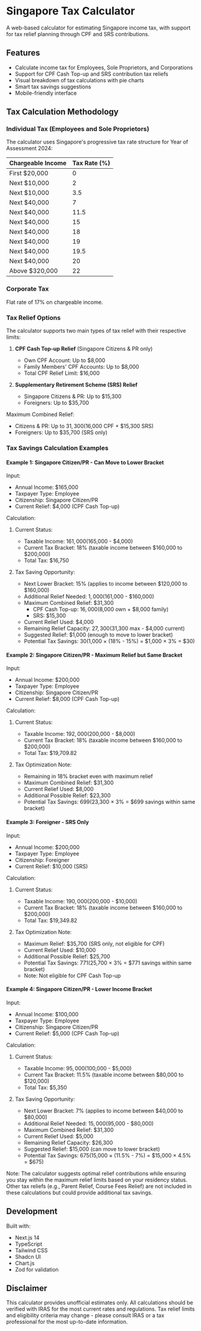 # Singapore Tax Calculator

A web-based calculator for estimating Singapore income tax, with support for tax relief planning through CPF and SRS contributions.

## Features

- Calculate income tax for Employees, Sole Proprietors, and Corporations
- Support for CPF Cash Top-up and SRS contribution tax reliefs
- Visual breakdown of tax calculations with pie charts
- Smart tax savings suggestions
- Mobile-friendly interface

## Tax Calculation Methodology

### Individual Tax (Employees and Sole Proprietors)

The calculator uses Singapore's progressive tax rate structure for Year of Assessment 2024:

| Chargeable Income | Tax Rate (%) |
|------------------|--------------|
| First $20,000    | 0           |
| Next $10,000     | 2           |
| Next $10,000     | 3.5         |
| Next $40,000     | 7           |
| Next $40,000     | 11.5        |
| Next $40,000     | 15          |
| Next $40,000     | 18          |
| Next $40,000     | 19          |
| Next $40,000     | 19.5        |
| Next $40,000     | 20          |
| Above $320,000   | 22          |

### Corporate Tax
Flat rate of 17% on chargeable income.

### Tax Relief Options

The calculator supports two main types of tax relief with their respective limits:

1. **CPF Cash Top-up Relief** (Singapore Citizens & PR only)
   - Own CPF Account: Up to $8,000
   - Family Members' CPF Accounts: Up to $8,000
   - Total CPF Relief Limit: $16,000

2. **Supplementary Retirement Scheme (SRS) Relief**
   - Singapore Citizens & PR: Up to $15,300
   - Foreigners: Up to $35,700

Maximum Combined Relief:
- Citizens & PR: Up to $31,300 ($16,000 CPF + $15,300 SRS)
- Foreigners: Up to $35,700 (SRS only)

### Tax Savings Calculation Examples

#### Example 1: Singapore Citizen/PR - Can Move to Lower Bracket

Input:
- Annual Income: $165,000
- Taxpayer Type: Employee
- Citizenship: Singapore Citizen/PR
- Current Relief: $4,000 (CPF Cash Top-up)

Calculation:
1. Current Status:
   - Taxable Income: $161,000 ($165,000 - $4,000)
   - Current Tax Bracket: 18% (taxable income between $160,000 to $200,000)
   - Total Tax: $16,750

2. Tax Saving Opportunity:
   - Next Lower Bracket: 15% (applies to income between $120,000 to $160,000)
   - Additional Relief Needed: $1,000 ($161,000 - $160,000)
   - Maximum Combined Relief: $31,300
     * CPF Cash Top-up: $16,000 ($8,000 own + $8,000 family)
     * SRS: $15,300
   - Current Relief Used: $4,000
   - Remaining Relief Capacity: $27,300 ($31,300 max - $4,000 current)
   - Suggested Relief: $1,000 (enough to move to lower bracket)
   - Potential Tax Savings: $30 
     ($1,000 × (18% - 15%) = $1,000 × 3% = $30)

#### Example 2: Singapore Citizen/PR - Maximum Relief but Same Bracket

Input:
- Annual Income: $200,000
- Taxpayer Type: Employee
- Citizenship: Singapore Citizen/PR
- Current Relief: $8,000 (CPF Cash Top-up)

Calculation:
1. Current Status:
   - Taxable Income: $192,000 ($200,000 - $8,000)
   - Current Tax Bracket: 18% (taxable income between $160,000 to $200,000)
   - Total Tax: $19,709.82

2. Tax Optimization Note:
   - Remaining in 18% bracket even with maximum relief
   - Maximum Combined Relief: $31,300
   - Current Relief Used: $8,000
   - Additional Possible Relief: $23,300
   - Potential Tax Savings: $699
     ($23,300 × 3% = $699 savings within same bracket)

#### Example 3: Foreigner - SRS Only

Input:
- Annual Income: $200,000
- Taxpayer Type: Employee
- Citizenship: Foreigner
- Current Relief: $10,000 (SRS)

Calculation:
1. Current Status:
   - Taxable Income: $190,000 ($200,000 - $10,000)
   - Current Tax Bracket: 18% (taxable income between $160,000 to $200,000)
   - Total Tax: $19,349.82

2. Tax Optimization Note:
   - Maximum Relief: $35,700 (SRS only, not eligible for CPF)
   - Current Relief Used: $10,000
   - Additional Possible Relief: $25,700
   - Potential Tax Savings: $771
     ($25,700 × 3% = $771 savings within same bracket)
   - Note: Not eligible for CPF Cash Top-up

#### Example 4: Singapore Citizen/PR - Lower Income Bracket

Input:
- Annual Income: $100,000
- Taxpayer Type: Employee
- Citizenship: Singapore Citizen/PR
- Current Relief: $5,000 (CPF Cash Top-up)

Calculation:
1. Current Status:
   - Taxable Income: $95,000 ($100,000 - $5,000)
   - Current Tax Bracket: 11.5% (taxable income between $80,000 to $120,000)
   - Total Tax: $5,350

2. Tax Saving Opportunity:
   - Next Lower Bracket: 7% (applies to income between $40,000 to $80,000)
   - Additional Relief Needed: $15,000 ($95,000 - $80,000)
   - Maximum Combined Relief: $31,300
   - Current Relief Used: $5,000
   - Remaining Relief Capacity: $26,300
   - Suggested Relief: $15,000 (can move to lower bracket)
   - Potential Tax Savings: $675
     ($15,000 × (11.5% - 7%) = $15,000 × 4.5% = $675)

Note: The calculator suggests optimal relief contributions while ensuring you stay within the maximum relief limits based on your residency status. Other tax reliefs (e.g., Parent Relief, Course Fees Relief) are not included in these calculations but could provide additional tax savings.

## Development

Built with:
- Next.js 14
- TypeScript
- Tailwind CSS
- Shadcn UI
- Chart.js
- Zod for validation

## Disclaimer

This calculator provides unofficial estimates only. All calculations should be verified with IRAS for the most current rates and regulations. Tax relief limits and eligibility criteria may change - please consult IRAS or a tax professional for the most up-to-date information. 